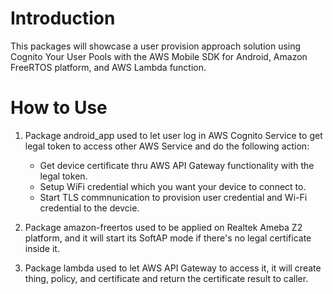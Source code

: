**Introduction**
============
This packages will showcase a user provision approach solution using Cognito Your User Pools with the AWS Mobile SDK for Android, Amazon FreeRTOS platform, and AWS Lambda function.

**How to Use**
======================================

1. Package android_app used to let user log in AWS Cognito Service to get legal token to access other AWS Service and do the following action:
      - Get device certificate thru AWS API Gateway functionality with the legal token.
      - Setup WiFi credential which you want your device to connect to.
      - Start TLS commnunication to provision user credential and Wi-Fi credential to the devcie.

2. Package amazon-freertos used to be applied on Realtek Ameba Z2 platform, and it will start its SoftAP mode if there's no legal certificate inside it.

3. Package lambda used to let AWS API Gateway to access it, it will create thing, policy, and certificate and return the certificate result to caller.
